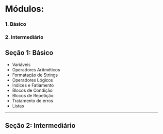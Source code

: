 # Módulos:
### 1. Básico
### 2. Intermediário

## Seção 1: Básico
- Variáveis
- Operadores Aritméticos
- Formatação de Strings
- Operadores Lógicos
- Índices e Fatiamento
- Blocos de Condição
- Blocos de Repetição
- Tratamento de erros
- Listas
---
## Seção 2: Intermediário